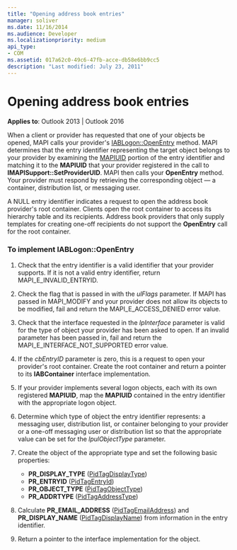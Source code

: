 ```yaml
---
title: "Opening address book entries"
manager: soliver
ms.date: 11/16/2014
ms.audience: Developer
ms.localizationpriority: medium
api_type:
- COM
ms.assetid: 017a62c0-49c6-47fb-acce-db58e6bb9cc5
description: "Last modified: July 23, 2011"
---
```


# Opening address book entries

**Applies to**: Outlook 2013 | Outlook 2016 
  
When a client or provider has requested that one of your objects be opened, MAPI calls your provider's [IABLogon::OpenEntry](iablogon-openentry.md) method. MAPI determines that the entry identifier representing the target object belongs to your provider by examining the [MAPIUID](mapiuid.md) portion of the entry identifier and matching it to the **MAPIUID** that your provider registered in the call to **IMAPISupport::SetProviderUID**. MAPI then calls your **OpenEntry** method. Your provider must respond by retrieving the corresponding object — a container, distribution list, or messaging user. 
  
A NULL entry identifier indicates a request to open the address book provider's root container. Clients open the root container to access its hierarchy table and its recipients. Address book providers that only supply templates for creating one-off recipients do not support the **OpenEntry** call for the root container. 
  
### To implement IABLogon::OpenEntry
  
1. Check that the entry identifier is a valid identifier that your provider supports. If it is not a valid entry identifier, return MAPI_E_INVALID_ENTRYID. 
    
2. Check the flag that is passed in with the  _ulFlags_ parameter. If MAPI has passed in MAPI_MODIFY and your provider does not allow its objects to be modified, fail and return the MAPI_E_ACCESS_DENIED error value. 
    
3. Check that the interface requested in the  _lpInterface_ parameter is valid for the type of object your provider has been asked to open. If an invalid parameter has been passed in, fail and return the MAPI_E_INTERFACE_NOT_SUPPORTED error value. 
    
4. If the  _cbEntryID_ parameter is zero, this is a request to open your provider's root container. Create the root container and return a pointer to its **IABContainer** interface implementation. 
    
5. If your provider implements several logon objects, each with its own registered **MAPIUID**, map the **MAPIUID** contained in the entry identifier with the appropriate logon object. 
    
6. Determine which type of object the entry identifier represents: a messaging user, distribution list, or container belonging to your provider or a one-off messaging user or distribution list so that the appropriate value can be set for the  _lpulObjectType_ parameter. 
    
7. Create the object of the appropriate type and set the following basic properties:
    
    - **PR_DISPLAY_TYPE** ([PidTagDisplayType](pidtagdisplaytype-canonical-property.md))
    - **PR_ENTRYID** ([PidTagEntryId](pidtagentryid-canonical-property.md))
    - **PR_OBJECT_TYPE** ([PidTagObjectType](pidtagobjecttype-canonical-property.md))
    - **PR_ADDRTYPE** ([PidTagAddressType](pidtagaddresstype-canonical-property.md))
    
8. Calculate **PR_EMAIL_ADDRESS** ([PidTagEmailAddress](pidtagemailaddress-canonical-property.md)) and **PR_DISPLAY_NAME** ([PidTagDisplayName](pidtagdisplayname-canonical-property.md)) from information in the entry identifier.
    
9. Return a pointer to the interface implementation for the object. 
    

